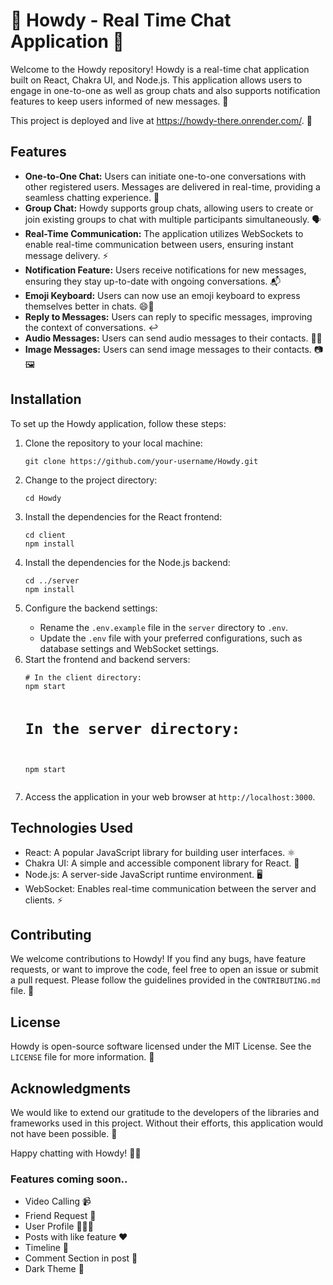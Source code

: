 <!DOCTYPE html>
<html lang="en">
<head>
    <meta charset="UTF-8">
    <meta name="viewport" content="width=device-width, initial-scale=1.0">
</head>
<body>
    <h1>👋 Howdy - Real Time Chat Application 🚀</h1>
    <p>Welcome to the Howdy repository! Howdy is a real-time chat application built on React, Chakra UI, and Node.js. This application allows users to engage in one-to-one as well as group chats and also supports notification features to keep users informed of new messages. 🎉</p>
    <p>This project is deployed and live at <a href="https://howdy-there.onrender.com/">https://howdy-there.onrender.com/</a>. 🚀</p>
    <h2>Features</h2>
    <ul>
        <li><strong>One-to-One Chat:</strong> Users can initiate one-to-one conversations with other registered users. Messages are delivered in real-time, providing a seamless chatting experience. 💬</li>
        <li><strong>Group Chat:</strong> Howdy supports group chats, allowing users to create or join existing groups to chat with multiple participants simultaneously. 🗣️</li>
        <li><strong>Real-Time Communication:</strong> The application utilizes WebSockets to enable real-time communication between users, ensuring instant message delivery. ⚡</li>
        <li><strong>Notification Feature:</strong> Users receive notifications for new messages, ensuring they stay up-to-date with ongoing conversations. 📬</li>
        <li><strong>Emoji Keyboard:</strong> Users can now use an emoji keyboard to express themselves better in chats. 😄🎉</li>
        <li><strong>Reply to Messages:</strong> Users can reply to specific messages, improving the context of conversations. ↩️</li>
        <li><strong>Audio Messages:</strong> Users can send audio messages to their contacts. 🎵🎤</li>
        <li><strong>Image Messages:</strong> Users can send image messages to their contacts. 📷🖼️</li>
    </ul>
    <h2>Installation</h2>
    <p>To set up the Howdy application, follow these steps:</p>
    <ol>
        <li>Clone the repository to your local machine:</li>
        <pre><code>git clone https://github.com/your-username/Howdy.git</code></pre>
        <li>Change to the project directory:</li>
        <pre><code>cd Howdy</code></pre>
        <li>Install the dependencies for the React frontend:</li>
        <pre><code>cd client
npm install</code></pre>
        <li>Install the dependencies for the Node.js backend:</li>
        <pre><code>cd ../server
npm install</code></pre>
        <li>Configure the backend settings:</li>
        <ul>
            <li>Rename the <code>.env.example</code> file in the <code>server</code> directory to <code>.env</code>.</li>
            <li>Update the <code>.env</code> file with your preferred configurations, such as database settings and WebSocket settings.</li>
        </ul>
        <li>Start the frontend and backend servers:</li>
        <pre><code># In the client directory:
npm start

# In the server directory:

npm start</code></pre>
<li>Access the application in your web browser at <code>http://localhost:3000</code>.</li>
</ol>
<h2>Technologies Used</h2>
<ul>
<li>React: A popular JavaScript library for building user interfaces. ⚛️</li>
<li>Chakra UI: A simple and accessible component library for React. 🎨</li>
<li>Node.js: A server-side JavaScript runtime environment. 🖥️</li>
<li>WebSocket: Enables real-time communication between the server and clients. ⚡</li>
</ul>
<h2>Contributing</h2>
<p>We welcome contributions to Howdy! If you find any bugs, have feature requests, or want to improve the code, feel free to open an issue or submit a pull request. Please follow the guidelines provided in the <code>CONTRIBUTING.md</code> file. 🙌</p>
<h2>License</h2>
<p>Howdy is open-source software licensed under the MIT License. See the <code>LICENSE</code> file for more information. 📄</p>
<h2>Acknowledgments</h2>
<p>We would like to extend our gratitude to the developers of the libraries and frameworks used in this project. Without their efforts, this application would not have been possible. 🙏</p>
<p>Happy chatting with Howdy! 🎉👋</p>

<h3>Features coming soon..</h3>
<ul>
    <li>Video Calling 📹</li>
    <li>Friend Request 🤝</li>
    <li>User Profile 🧑‍🤝‍🧑</li>
    <li>Posts with like feature ❤️</li>
    <li>Timeline 📅</li>
    <li>Comment Section in post 💬</li>
    <li>Dark Theme 🌙</li>
</ul>


</body>
</html>
